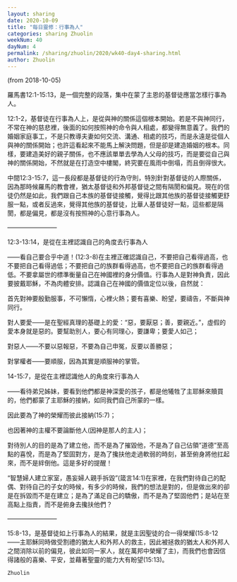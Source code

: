 ```yaml
---
layout: sharing
date: 2020-10-09
title: "每日靈修：行事為人"
categories: sharing Zhuolin
weekNum: 40
dayNum: 4
permalink: /sharing/zhuolin/2020/wk40-day4-sharing.html
author: Zhuolin
---
```

(from 2018-10-05)

羅馬書12:1-15:13，是一個完整的段落，集中在蒙了主恩的基督徒應當怎樣行事為人。  

12:1-2，基督徒在行事為人上，是從與神的關係這個根本開始。若是不與神同行，不常在神的慈悲裡，後面的如何按照神的命令與人相處，都變得無意義了。我們的婚姻家庭事工，不是只教導夫妻如何交流、溝通、相處的技巧，而是永遠是從個人與神的關係開始；也許這看起來不能馬上解決問題，但是卻是建造婚姻的根本。同樣，要建造美好的親子關係，也不應該單單去學為人父母的技巧，而是要從自己與神的關係開始，不然就是在打造空中樓閣，終究要在風雨中倒塌，而且倒得很大。  

中間12:3-15:7，這一長段都是基督徒的行為守則，特別針對基督徒的人際關係，因為那時候羅馬的教會裡，猶太基督徒和外邦基督徒之間有隔閡和偏見。現在的信徒仍然是如此，我們跟自己本族的基督徒接觸，覺得比跟其他族的基督徒接觸更舒服一點，或者反過來，覺得其他族的基督徒，比華人基督徒好一點，這些都是隔閡，都是偏見，都是沒有按照神的心意行事為人。  

————————  

12:3-13:14，是從在主裡認識自己的角度去行事為人  

——看自己要合乎中道！(12:3-8)在主裡正確認識自己，不要把自己看得過高，也不要把自己看得過低；不要把自己的族群看得過高，也不要把自己的族群看得過低。不要拿屬世的標準衡量自己在神國裡的身分價值。行事為人是對神負責，因此要披戴耶穌，不為肉體安排。認識自己在神國的價值定位以後，自然就：  

首先對神要殷勤服事，不可懶惰，心裡火熱；要有喜樂、盼望，要禱告，不斷與神同行。  

對人要愛——是在聖經真理的基礎上的愛：“惡，要厭惡；善，要親近。”，虛假的愛本身就是惡的。要幫助別人，要心有同理心，要謙卑；要愛人如己；  

對惡人——不要以惡報惡，不要為自己申冤，反要以善勝惡；  

對掌權者——要順服，因為其實是順服神的掌管。  

14-15:7，是從在主裡認識他人的角度來行事為人  

——看待弟兄姊妹，要看到他們都是神深愛的孩子，都是他犧牲了主耶穌來贖買的，他們都蒙了主耶穌的接納，如同我們自己所蒙的一樣。  

因此要為了神的榮耀而彼此接納(15:7)；  

也因著神的主權不要論斷他人(因神是那人的主人)；  

對待別人的目的是為了建立他，而不是為了摧毀他，不是為了自己佔領”道德”至高點的喜悅，而是為了堅固對方，是為了攙扶他走過軟弱的時刻，甚至俯身將他扛起來，而不是絆倒他。這是多好的提醒！  

“智慧婦人建立家室，愚妄婦人親手拆毀”(箴言14:1)在家裡，在我們對待自己的配偶、對待自己的子女的時候，有多少的時候，我們的想法是對的，但是做出來的卻是在拆毀而不是在建立；是為了滿足自己的驕傲，而不是為了堅固他們；是站在至高點上指責，而不是俯身去攙扶他們？  

————————  

15:8-13，是基督徒如上行事為人的結果，就是主因聖徒的合一得榮耀(15:8-12——主耶穌同時做受割禮的猶太人和外邦人的救主，因此被拯救的猶太人和外邦人之間消除以前的偏見，彼此如同一家人，就在萬邦中榮耀了主)，而我們也會因信得諸般的喜樂、平安，並藉著聖靈的能力大有盼望(15:13)。  

`Zhuolin`  
